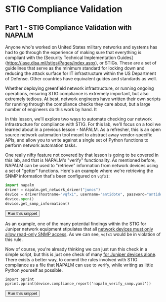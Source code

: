 # STIG Compliance Validation
## Part 1  - STIG Compliance Validation with NAPALM

Anyone who's worked on United States military networks and systems has had to go through the experience of making sure that everything is compliant with the (Security Technical Implementation Guides](https://iase.disa.mil/stigs/Pages/index.aspx), or STIGs. These are a set of guidelines that serve as the minimum standard for locking down and reducing the attack surface for IT infrastructure within the US Department of Defense. Other countries have equivalent guides and standards as well.

Whether deploying greenfield network infrastructure, or running ongoing operations, ensuring STIG compliance is extremely important, but also extremely tedious. At best, network engineers have written their own scripts for running through the compliance checks they care about, but a large number of engineers do this work by hand. It

In this lesson, we'll explore two ways to automate checking our network infrastructure for compliance with STIG. For this lab, we'll focus on a tool we learned about in a previous lesson - NAPALM. As a refresher, this is an open source network automation tool meant to abstract away vendor-specific APIs, and allow you to write against a single set of Python functions to perform network automation tasks.

One really nifty feature not covered by that lesson is going to be covered in this lab, and that is NAPALM's "verify" functionality. As mentioned before, NAPALM can be used to "retrieve" information from network devices using a set of "getter" functions. Here's an example where we're retrieving the SNMP information that's been configured on `vqfx1`:

```python
import napalm
driver = napalm.get_network_driver("junos")
device = driver(hostname="vqfx1", username="antidote", password="antidotepassword")
device.open()
device.get_snmp_information()
```
<button type="button" class="btn btn-primary btn-sm" onclick="runSnippetInTab('linux1', 0)">Run this snippet</button>

As an example, one of the many potential findings within the STIG for Juniper network equipment stipulates that all [network devices must only allow read-only SNMP access](https://stigviewer.com/stig/infrastructure_router__juniper/2018-03-06/finding/V-3969). As we can see, `vqfx1` would be in violation of this rule.

Now of course, you're already thinking we can just run this check in a simple script, but this is just one check of many [for Juniper devices alone](https://stigviewer.com/stig/infrastructure_router__juniper/). There exists a better way, to commit the rules involved with STIG compliance as a file that NAPALM can use to verify, while writing as little Python yourself as possible.

```
import pprint
pprint.pprint(device.compliance_report('napalm_verify_snmp.yaml'))
```
<button type="button" class="btn btn-primary btn-sm" onclick="runSnippetInTab('linux1', 1)">Run this snippet</button>

